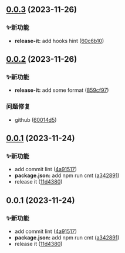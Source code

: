 

## [0.0.3](https://github.com/mackxu/changelog/compare/v0.0.2...v0.0.3) (2023-11-26)


### ✨新功能

* **release-it:** add hooks hint ([60c6b10](https://github.com/mackxu/changelog/commit/60c6b10142a736c220cc18d963be9f76810bba44))

## [0.0.2](https://github.com/mackxu/changelog/compare/0.0.1...v0.0.2) (2023-11-26)


### ✨新功能

* **release-it:** add some format ([859cf97](https://github.com/mackxu/changelog/commit/859cf975d7a71d816d516eb74e6836bf6a3f0a13))


###  问题修复

* github ([60014d5](https://github.com/mackxu/changelog/commit/60014d5a1fd27b7e74d8ab0490b2da855af9c19b))

## [0.0.1](https://github.com/mackxu/changelog/compare/a34289105e8eef3091163d55b215516728deefec...0.0.1) (2023-11-24)


### ✨新功能

* add commit lint ([4a91517](https://github.com/mackxu/changelog/commit/4a91517cbf4da89a1e496537eacf0179b8eca9de))
* **package.json:** add npm run cmt ([a342891](https://github.com/mackxu/changelog/commit/a34289105e8eef3091163d55b215516728deefec))
* release it ([11d4380](https://github.com/mackxu/changelog/commit/11d43801b70a5337a8716dfae082c92475a26aff))

## 0.0.1 (2023-11-24)


### ✨新功能

* add commit lint ([4a91517](https://github.com/mackxu/changelog/commit/4a91517cbf4da89a1e496537eacf0179b8eca9de))
* **package.json:** add npm run cmt ([a342891](https://github.com/mackxu/changelog/commit/a34289105e8eef3091163d55b215516728deefec))
* release it ([11d4380](https://github.com/mackxu/changelog/commit/11d43801b70a5337a8716dfae082c92475a26aff))

